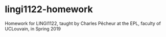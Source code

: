 # lingi1122-homework
Homework for LINGI1122, taught by Charles Pêcheur at the EPL, faculty of UCLouvain, in Spring 2019
